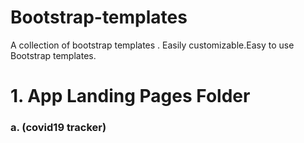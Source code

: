 # Bootstrap-templates
A collection of bootstrap templates . Easily customizable.Easy to use Bootstrap templates.

# 1. App Landing Pages Folder
   ### a. (covid19 tracker)


